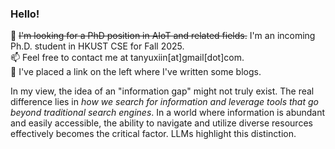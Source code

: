 ### Hello!

🔭 ~~I'm looking for a PhD position in AIoT and related fields.~~ I'm an incoming Ph.D. student in HKUST CSE for Fall 2025.     
📫 Feel free to contact me at tanyuxiin[at]gmail[dot]com.    
📖 I've placed a link on the left where I've written some blogs. 

In my view, the idea of an "information gap" might not truly exist. The real difference lies in *how we search for information and leverage tools that go beyond traditional search engines*. In a world where information is abundant and easily accessible, the ability to navigate and utilize diverse resources effectively becomes the critical factor. LLMs highlight this distinction. 
